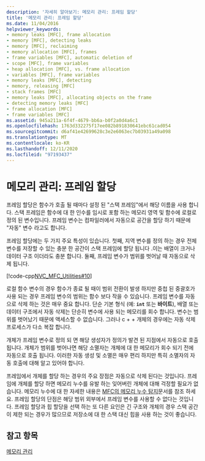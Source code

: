```yaml
---
description: '자세히 알아보기: 메모리 관리: 프레임 할당'
title: '메모리 관리: 프레임 할당'
ms.date: 11/04/2016
helpviewer_keywords:
- memory leaks [MFC], frame allocation
- memory [MFC], detecting leaks
- memory [MFC], reclaiming
- memory allocation [MFC], frames
- frame variables [MFC], automatic deletion of
- scope [MFC], frame variables
- heap allocation [MFC], vs. frame allocation
- variables [MFC], frame variables
- memory leaks [MFC], detecting
- memory, releasing [MFC]
- stack frames [MFC]
- memory leaks [MFC], allocating objects on the frame
- detecting memory leaks [MFC]
- frame allocation [MFC]
- frame variables [MFC]
ms.assetid: 945a211a-6f4f-4679-bb6a-b0f2a0d4a6c1
ms.openlocfilehash: 1763d332275f17ee082b891830641ebc61cad054
ms.sourcegitcommit: d6af41e42699628c3e2e6063ec7b03931a49a098
ms.translationtype: MT
ms.contentlocale: ko-KR
ms.lasthandoff: 12/11/2020
ms.locfileid: "97193437"
---
```

# <a name="memory-management-frame-allocation"></a>메모리 관리: 프레임 할당

프레임 할당은 함수가 호출 될 때마다 설정 된 "스택 프레임"에서 해당 이름을 사용 합니다. 스택 프레임은 함수에 대 한 인수를 임시로 포함 하는 메모리 영역 및 함수에 로컬로 정의 된 변수입니다. 프레임 변수는 컴파일러에서 자동으로 공간을 할당 하기 때문에 "자동" 변수 라고도 합니다.

프레임 할당에는 두 가지 주요 특성이 있습니다. 첫째, 지역 변수를 정의 하는 경우 전체 변수를 저장할 수 있는 충분 한 공간이 스택 프레임에 할당 됩니다 .이는 배열이 크거나 데이터 구조 이더라도 충분 합니다. 둘째, 프레임 변수가 범위를 벗어날 때 자동으로 삭제 됩니다.

[!code-cpp[NVC_MFC_Utilities#10](codesnippet/cpp/memory-management-frame-allocation_1.cpp)]

로컬 함수 변수의 경우 함수가 종료 될 때이 범위 전환이 발생 하지만 중첩 된 중괄호가 사용 되는 경우 프레임 변수의 범위는 함수 보다 작을 수 있습니다. 프레임 변수를 자동으로 삭제 하는 것은 매우 중요 합니다. 단순 기본 형식 (예: **`int`** 또는 **바이트**), 배열 또는 데이터 구조에서 자동 삭제는 단순히 변수에 사용 되는 메모리를 회수 합니다. 변수는 범위를 벗어났기 때문에 액세스할 수 없습니다. 그러나 c + + 개체의 경우에는 자동 삭제 프로세스가 다소 복잡 합니다.

개체가 프레임 변수로 정의 되 면 해당 생성자가 정의가 발견 된 지점에서 자동으로 호출 됩니다. 개체가 범위를 벗어나면 해당 소멸자는 개체에 대 한 메모리가 회수 되기 전에 자동으로 호출 됩니다. 이러한 자동 생성 및 소멸은 매우 편리 하지만 특히 소멸자의 자동 호출에 대해 알고 있어야 합니다.

프레임에서 개체를 할당 하는 경우의 주요 장점은 자동으로 삭제 된다는 것입니다. 프레임에 개체를 할당 하면 메모리 누수를 유발 하는 잊어버린 개체에 대해 걱정할 필요가 없습니다. 메모리 누수에 대 한 자세한 내용은 [MFC의 메모리 누수 탐지](/previous-versions/visualstudio/visual-studio-2010/c99kz476(v=vs.100))문서를 참조 하세요. 프레임 할당의 단점은 해당 범위 외부에서 프레임 변수를 사용할 수 없다는 것입니다. 프레임 할당과 힙 할당을 선택 하는 또 다른 요인은 긴 구조와 개체의 경우 스택 공간이 제한 되는 경우가 많으므로 저장소에 대 한 스택 대신 힙을 사용 하는 것이 좋습니다.

## <a name="see-also"></a>참고 항목

[메모리 관리](memory-management.md)

